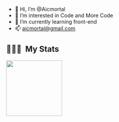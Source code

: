 - 👋 Hi, I’m @Aicmortal
- 👀 I’m interested in Code and More Code
- 🌱 I’m currently learning front-end
- 📫 aicmortal@gmail.com
## 👨🏻‍💻 &nbsp;My Stats
<div>
  <img height="150em" src="https://github-readme-stats.vercel.app/api?username=Aicmortal&show_icons=true&layout=compact&hide=stars&count_private=true" alt=""/>
</div>
